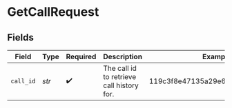 # GetCallRequest


## Fields

| Field                                     | Type                                      | Required                                  | Description                               | Example                                   |
| ----------------------------------------- | ----------------------------------------- | ----------------------------------------- | ----------------------------------------- | ----------------------------------------- |
| `call_id`                                 | *str*                                     | :heavy_check_mark:                        | The call id to retrieve call history for. | 119c3f8e47135a29e65947eeb34cf12d          |